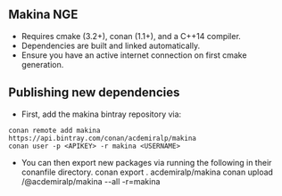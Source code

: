 ## Makina NGE ##
- Requires cmake (3.2+), conan (1.1+), and a C++14 compiler.
- Dependencies are built and linked automatically.
- Ensure you have an active internet connection on first cmake generation.

## Publishing new dependencies ##
- First, add the makina bintray repository via:
```
conan remote add makina https://api.bintray.com/conan/acdemiralp/makina
conan user -p <APIKEY> -r makina <USERNAME>
```
- You can then export new packages via running the following in their conanfile directory.
conan export . acdemiralp/makina
conan upload <PACKAGE>/<VERSION>@acdemiralp/makina --all -r=makina